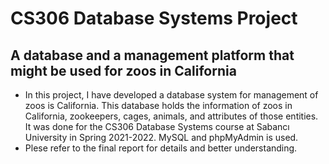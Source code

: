 # CS306 Database Systems Project
## A database and a management platform that might be used for zoos in California
* In this project, I have developed a database system for management of zoos is California. This database holds the information of zoos in California, zookeepers, cages, animals, and attributes of those entities. It was done for the CS306 Database Systems course at Sabancı University in Spring 2021-2022. MySQL and phpMyAdmin is used.
* Plese refer to the final report for details and better understanding.
